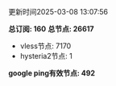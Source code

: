 更新时间2025-03-08 13:07:56

**总订阅: 160**
**总节点: 26617**
- vless节点: 7170
- hysteria2节点: 1

**google ping有效节点: 492**
